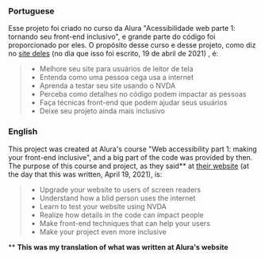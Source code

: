 ### Portuguese

Esse projeto foi criado no curso da Alura "Acessibilidade web parte 1: tornando seu front-end inclusivo", e grande parte do código foi proporcionado por eles.
O propósito desse curso e desse projeto, como diz no [site deles](https://www.alura.com.br/) (no dia que isso foi escrito, 19 de abril de 2021) , é:

> * Melhore seu site para usuários de leitor de tela
> * Entenda como uma pessoa cega usa a internet
> * Aprenda a testar seu site usando o NVDA
> * Perceba como detalhes no código podem impactar as pessoas
> * Faça técnicas front-end que podem ajudar seus usuários
> * Deixe seu projeto ainda mais inclusivo

### English

This project was created at Alura's course "Web accessibility part 1: making your front-end inclusive", and a big part of the code was provided by then.
The purpose of this course and project, as they said** at [their website](https://www.alura.com.br/) (at the day that this was written, April 19, 2021), is:

> * Upgrade your website to users of screen readers
> * Understand how a blid person uses the internet
> * Learn to test your website using NVDA
> * Realize how details in the code can impact people
> * Make front-end techniques that can help your users
> * Make your project even more inclusive

** **This was my translation of what was written at Alura's website**
